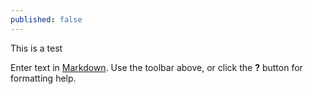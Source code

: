 ```yaml
---
published: false
---
```

This is a test

Enter text in [Markdown](http://daringfireball.net/projects/markdown/). Use the toolbar above, or click the **?** button for formatting help.
